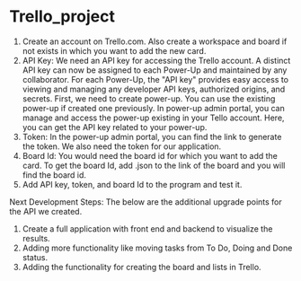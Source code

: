 # Trello_project
1.	Create an account on Trello.com. Also create a workspace and board if not exists in which you want to add the new card.
2.	API Key: We need an API key for accessing the Trello account. A distinct API key can now be assigned to each Power-Up and maintained by any collaborator. For each Power-Up, the "API key" provides easy access to viewing and managing any developer API keys, authorized origins, and secrets.
First, we need to create power-up. You can use the existing power-up if created one previously. In power-up admin portal, you can manage and access the power-up existing in your Tello account. Here, you can get the API key related to your power-up.
3.	Token: In the power-up admin portal, you can find the link to generate the token. We also need the token for our application.
4.	Board Id: You would need the board id for which you want to add the card. To get the board Id, add .json to the link of the board and you will find the board id.
5.	Add API key, token, and board Id to the program and test it.


Next Development Steps:
The below are the additional upgrade points for the API we created.
1.	Create a full application with front end and backend to visualize the results.
2.	Adding more functionality like moving tasks from To Do, Doing and Done status.
3.	Adding the functionality for creating the board and lists in Trello.
